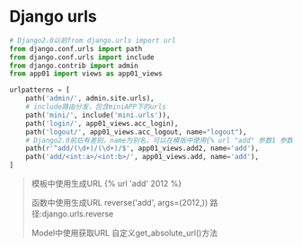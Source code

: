 # Django urls

```python
# Django2.0以前from django.urls import url
from django.conf.urls import path
from django.conf.urls import include
from django.contrib import admin
from app01 import views as app01_views

urlpatterns = [
    path('admin/', admin.site.urls),
    # include路由分发，包含miniAPP下的urls
    path('mini/', include('mini.urls')),
    path('login/', app01_views.acc_login),
    path('logout/', app01_views.acc_logout, name="logout"),
    # Django2.0前后有差别，name为别名，可以在模版中使用{% url "add" 参数1 参数2%}
    path(r'^add/(\d+)/(\d+)/$', app01_views.add2, name='add'),
    path('add/<int:a>/<int:b>/', app01_views.add, name='add'),
]
```

> 模板中使用生成URL {% url 'add' 2012 %}
>
> 函数中使用生成URL reverse('add', args=(2012,)) 路径:django.urls.reverse
>
> Model中使用获取URL 自定义get_absolute_url()方法
